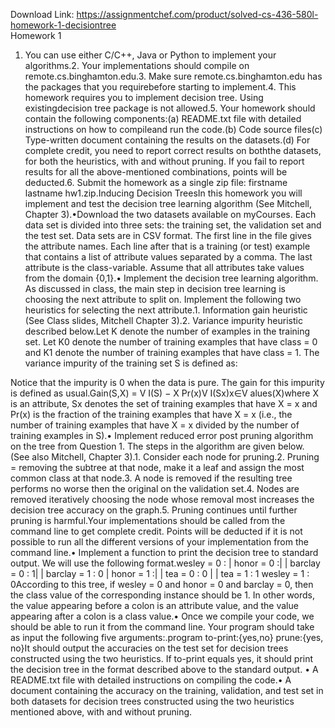 Download Link: https://assignmentchef.com/product/solved-cs-436-580l-homework-1-decisiontree
<br>
Homework 1

1. You can use either C/C++, Java or Python to implement your algorithms.2. Your implementations should compile on remote.cs.binghamton.edu.3. Make sure remote.cs.binghamton.edu has the packages that you requirebefore starting to implement.4. This homework requires you to implement decision tree. Using existingdecision tree package is not allowed.5. Your homework should contain the following components:(a) README.txt file with detailed instructions on how to compileand run the code.(b) Code source files(c) Type-written document containing the results on the datasets.(d) For complete credit, you need to report correct results on boththe datasets, for both the heuristics, with and without pruning. If you fail to report results for all the above-mentioned combinations, points will be deducted.6. Submit the homework as a single zip file: firstname lastname hw1.zip.Inducing Decision TreesIn this homework you will implement and test the decision tree learning algorithm (See Mitchell, Chapter 3).•Download the two datasets available on myCourses. Each data set is divided into three sets: the training set, the validation set and the test set. Data sets are in CSV format. The first line in the file gives the attribute names. Each line after that is a training (or test) example that contains a list of attribute values separated by a comma. The last attribute is the class-variable. Assume that all attributes take values from the domain {0,1}.• Implement the decision tree learning algorithm. As discussed in class, the main step in decision tree learning is choosing the next attribute to split on. Implement the following two heuristics for selecting the next attribute.1. Information gain heuristic (See Class slides, Mitchell Chapter 3).2. Variance impurity heuristic described below.Let K denote the number of examples in the training set. Let K0 denote the number of training examples that have class = 0 and K1 denote the number of training examples that have class = 1. The variance impurity of the training set S is defined as:

Notice that the impurity is 0 when the data is pure. The gain for this impurity is defined as usual.Gain(S,X) = V I(S) − X Pr(x)V I(Sx)x∈V alues(X)where X is an attribute, Sx denotes the set of training examples that have X = x and Pr(x) is the fraction of the training examples that have X = x (i.e., the number of training examples that have X = x divided by the number of training examples in S).• Implement reduced error post pruning algorithm on the tree from Question 1. The steps in the algorithm are given below. (See also Mitchell, Chapter 3).1. Consider each node for pruning.2. Pruning = removing the subtree at that node, make it a leaf and assign the most common class at that node.3. A node is removed if the resulting tree performs no worse then the original on the validation set.4. Nodes are removed iteratively choosing the node whose removal most increases the decision tree accuracy on the graph.5. Pruning continues until further pruning is harmful.Your implementations should be called from the command line to get complete credit. Points will be deducted if it is not possible to run all the different versions of your implementation from the command line.• Implement a function to print the decision tree to standard output. We will use the following format.wesley = 0 : | honor = 0 :| | barclay = 0 : 1| | barclay = 1 : 0 | honor = 1 :| | tea = 0 : 0 | | tea = 1 : 1 wesley = 1 : 0According to this tree, if wesley = 0 and honor = 0 and barclay = 0, then the class value of the corresponding instance should be 1. In other words, the value appearing before a colon is an attribute value, and the value appearing after a colon is a class value.• Once we compile your code, we should be able to run it from the command line. Your program should take as input the following five arguments:.program to-print:{yes,no} prune:{yes, no}It should output the accuracies on the test set for decision trees constructed using the two heuristics. If to-print equals yes, it should print the decision tree in the format described above to the standard output. • A README.txt file with detailed instructions on compiling the code.• A document containing the accuracy on the training, validation, and test set in both datasets for decision trees constructed using the two heuristics mentioned above, with and without pruning.